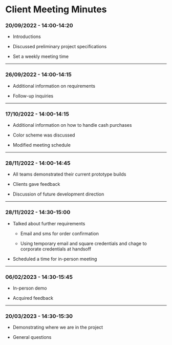 
# Client Meeting Minutes

### **20/09/2022 - 14:00-14:20**

- Introductions

- Discussed preliminary project specifications

- Set a weekly meeting time

---

### **26/09/2022 - 14:00-14:15**

- Additional information on requirements

- Follow-up inquiries

---

### **17/10/2022 - 14:00-14:15**

- Additional information on how to handle cash purchases

- Color scheme was discussed

- Modified meeting schedule

---

### **28/11/2022 - 14:00-14:45**

- All teams demonstrated their current prototype builds

- Clients gave feedback

- Discussion of future development direction

---

### **28/11/2022 - 14:30-15:00**

- Talked about further requirements

  - Email and sms for order confirmation

  - Using temporary email and square credentials and
    chage to corporate credentials at handsoff

- Scheduled a time for in-person meeting

---

### **06/02/2023 - 14:30-15:45**

- In-person demo

- Acquired feedback

---

### **20/03/2023 - 14:30-15:30**

- Demonstrating where we are in the project

- General questions
